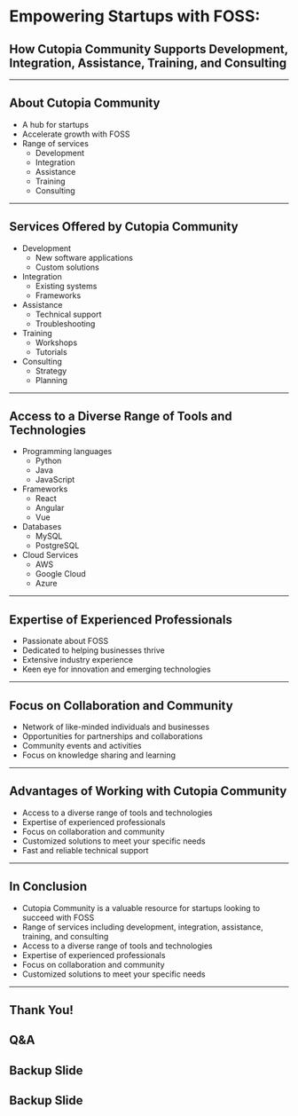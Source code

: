 [comment]: <> (Slide 1 - Title Slide)
# Empowering Startups with FOSS:
## How Cutopia Community Supports Development, Integration, Assistance, Training, and Consulting

---

[comment]: <> (Slide 2 - Introduction)
## About Cutopia Community

- A hub for startups
- Accelerate growth with FOSS
- Range of services
  - Development
  - Integration
  - Assistance
  - Training
  - Consulting

---

[comment]: <> (Slide 3 - Services Offered)
## Services Offered by Cutopia Community

- Development
  - New software applications
  - Custom solutions
- Integration
  - Existing systems
  - Frameworks
- Assistance
  - Technical support
  - Troubleshooting
- Training
  - Workshops
  - Tutorials
- Consulting
  - Strategy
  - Planning

---

[comment]: <> (Slide 4 - Access to Tools and Technologies)
## Access to a Diverse Range of Tools and Technologies

- Programming languages
  - Python
  - Java
  - JavaScript
- Frameworks
  - React
  - Angular
  - Vue
- Databases
  - MySQL
  - PostgreSQL
- Cloud Services
  - AWS
  - Google Cloud
  - Azure

---

[comment]: <> (Slide 5 - Expertise of Experienced Professionals)
## Expertise of Experienced Professionals

- Passionate about FOSS
- Dedicated to helping businesses thrive
- Extensive industry experience
- Keen eye for innovation and emerging technologies

---

[comment]: <> (Slide 6 - Focus on Collaboration and Community)
## Focus on Collaboration and Community

- Network of like-minded individuals and businesses
- Opportunities for partnerships and collaborations
- Community events and activities
- Focus on knowledge sharing and learning

---

[comment]: <> (Slide 7 - Advantages of Working with Cutopia Community)
## Advantages of Working with Cutopia Community

- Access to a diverse range of tools and technologies
- Expertise of experienced professionals
- Focus on collaboration and community
- Customized solutions to meet your specific needs
- Fast and reliable technical support

---

[comment]: <> (Slide 8 - Conclusion)
## In Conclusion

- Cutopia Community is a valuable resource for startups looking to succeed with FOSS
- Range of services including development, integration, assistance, training, and consulting
- Access to a diverse range of tools and technologies
- Expertise of experienced professionals
- Focus on collaboration and community
- Customized solutions to meet your specific needs

---

[comment]: <> (Slide 9 - Thank You)
## Thank You!

[comment]: <> (Slide 10 - Q&A)
## Q&A

[comment]: <> (Slide 11 - Backup Slide)
## Backup Slide

[comment]: <> (Slide 12 - Backup Slide)
## Backup Slide


